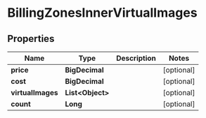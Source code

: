

# BillingZonesInnerVirtualImages


## Properties

| Name | Type | Description | Notes |
|------------ | ------------- | ------------- | -------------|
|**price** | **BigDecimal** |  |  [optional] |
|**cost** | **BigDecimal** |  |  [optional] |
|**virtualImages** | **List&lt;Object&gt;** |  |  [optional] |
|**count** | **Long** |  |  [optional] |



